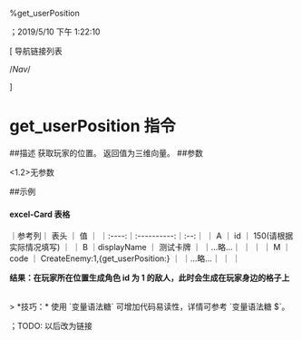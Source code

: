
%get_userPosition

；2019/5/10 下午 1:22:10

[ 导航链接列表

/*Nav*/

]
# get_userPosition 指令

##描述
获取玩家的位置。
返回值为三维向量。
##参数

<1.2>无参数

##示例
#### excel-Card 表格

｜参考列｜    表头    ｜ 值 ｜
｜:----:｜:----------:｜:--:｜
｜  A   ｜     id     ｜  150(请根据实际情况填写) ｜
｜  B   ｜displayName ｜  测试卡牌  ｜
｜…略…｜            ｜    ｜
｜  M   ｜    code    ｜  CreateEnemy:1,{get_userPosition:} ｜
｜…略…｜            ｜    ｜

**结果：在玩家所在位置生成角色 id 为 1 的敌人，此时会生成在玩家身边的格子上**

<br/>
> *技巧：* 使用 `变量语法糖` 可增加代码易读性，详情可参考 `变量语法糖 $`。

；TODO: 以后改为链接

